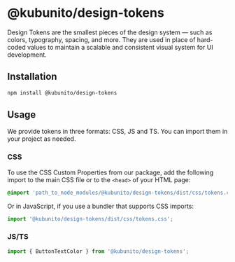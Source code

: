 # @kubunito/design-tokens

Design Tokens are the smallest pieces of the design system — such as colors, typography, spacing, and more. They are used in place of hard-coded values to maintain a scalable and consistent visual system for UI development.

## Installation

```bash
npm install @kubunito/design-tokens
```

## Usage

We provide tokens in three formats: CSS, JS and TS. You can import them in your project as needed.

### CSS

To use the CSS Custom Properties from our package, add the following import to the main CSS file or to the `<head>` of your HTML page:

```css
@import 'path_to_node_modules/@kubunito/design-tokens/dist/css/tokens.css';
```

Or in JavaScript, if you use a bundler that supports CSS imports:

```js
import '@kubunito/design-tokens/dist/css/tokens.css';
```

### JS/TS

```js
import { ButtonTextColor } from '@kubunito/design-tokens';
```
